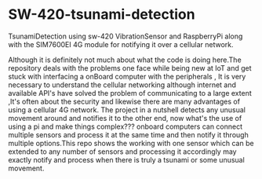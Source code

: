 # SW-420-tsunami-detection
TsunamiDetection using sw-420 VibrationSensor and RaspberryPi along with the SIM7600EI 4G module for notifying it over a cellular network.

Although it is definitely not much about what the code is doing here.The repository deals with the problems one face while being new at IoT 
and get stuck with interfacing a onBoard computer with the peripherals , It is very necessary to understand the cellular networking although internet and available API's have solved the problem of communicating 
to a large extent ,It's often about the security and likewise there are many advantages of using a cellular 4G network.
The project in a nutshell detects any unusual movement around and notifies it to the other end, now what's the use of using a pi and make things complex???
onboard computers can connect multiple sensors and process it at the same time and then notify it through multiple options.This repo shows the working with one sensor 
which can be extended to any number of sensors and processing it accordingly may exactly notify and process when there is truly a tsunami or some unusual movement.
